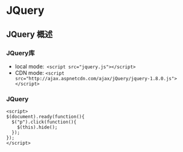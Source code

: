 # JQuery

## JQuery 概述
###  JQuery库
- local mode:``` <script src="jquery.js"></script>```
- CDN mode: ```<script src="http://ajax.aspnetcdn.com/ajax/jQuery/jquery-1.8.0.js"></script>```

### JQuery 

```
<script>
$(document).ready(function(){
  $("p").click(function(){
    $(this).hide();
  });
});
</script>
```